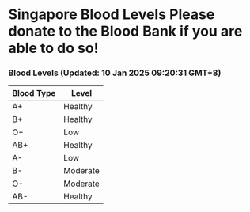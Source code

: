 Singapore Blood Levels
 Please donate to the Blood Bank if you are able to do so!
================================================================================================================================

### Blood Levels (Updated: 10 Jan 2025 09:20:31 GMT+8)
| Blood Type | Level     |
|------------|-----------|
| A+     | Healthy |
| B+     | Healthy |
| O+     | Low |
| AB+     | Healthy |
| A-     | Low |
| B-     | Moderate |
| O-     | Moderate |
| AB-     | Healthy |
